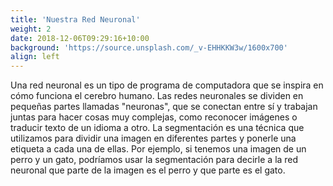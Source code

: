 ```yaml
---
title: 'Nuestra Red Neuronal'
weight: 2
date: 2018-12-06T09:29:16+10:00
background: 'https://source.unsplash.com/_v-EHHKKW3w/1600x700'
align: left
---
```


Una red neuronal es un tipo de programa de computadora que se inspira en cómo funciona el cerebro humano. Las redes neuronales se dividen en pequeñas partes llamadas "neuronas", que se conectan entre sí y trabajan juntas para hacer cosas muy complejas, como reconocer imágenes o traducir texto de un idioma a otro. La segmentación es una técnica que utilizamos para dividir una imagen en diferentes partes y ponerle una etiqueta a cada una de ellas. Por ejemplo, si tenemos una imagen de un perro y un gato, podríamos usar la segmentación para decirle a la red neuronal que parte de la imagen es el perro y que parte es el gato.
